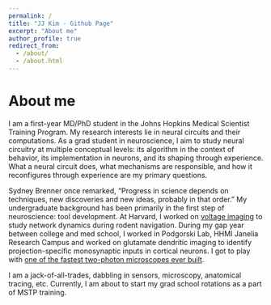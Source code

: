 ```yaml
---
permalink: /
title: "JJ Kim - Github Page"
excerpt: "About me"
author_profile: true
redirect_from: 
  - /about/
  - /about.html
---
```


About me
======

I am a first-year MD/PhD student in the Johns Hopkins Medical Scientist Training Program. My research interests lie in neural circuits and their computations. As a grad student in neuroscience, I aim to study neural circuitry at multiple conceptual levels: its algorithm in the context of behavior, its implementation in neurons, and its shaping through experience. What a neural circuit does, what mechanisms are responsible, and how it reconfigures through experience are my primary questions. 

Sydney Brenner once remarked, “Progress in science depends on techniques, new discoveries and new ideas, probably in that order.” My undergraduate background has been primarily in the first step of neuroscience: tool development. At Harvard, I worked on [voltage imaging](https://medium.com/the-spike/what-should-systems-neuroscience-do-next-voltage-imaging-9bfa5d6a4df9) to study network dynamics during rodent navigation. During my gap year between college and med school, I worked in Podgorski Lab, HHMI Janelia Research Campus and worked on glutamate dendritic imaging to identify projection-specific monosynaptic inputs in cortical neurons. I got to play with [one of the fastest two-photon microscopes ever built](https://www.janelia.org/news/slap-microscopy-smashes-speed-barriers).

I am a jack-of-all-trades, dabbling in sensors, microscopy, anatomical tracing, etc. Currently, I am about to start my grad school rotations as a part of MSTP training. 